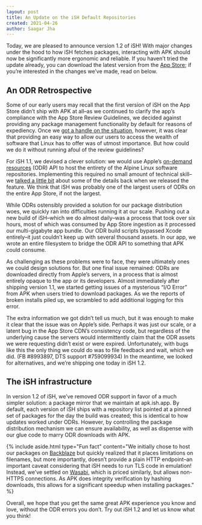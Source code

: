 ```yaml
---
layout: post
title: An Update on the iSH Default Repositories
created: 2021-04-26
author: Saagar Jha
---
```


Today, we are pleased to announce version 1.2 of iSH! With major changes under the hood to how iSH fetches packages, interacting with APK should now be significantly more ergonomic and reliable. If you haven’t tried the update already, you can download the latest version from the [App Store](https://apps.apple.com/us/app/ish-shell/id1436902243); if you’re interested in the changes we’ve made, read on below.

## An ODR Retrospective
Some of our early users may recall that the first version of iSH on the App Store didn’t ship with APK at all–as we continued to clarify the app’s compliance with the App Store Review Guidelines, we decided against providing any package management functionality by default for reasons of expediency. Once we [got a handle on the situation](https://ish.app/blog/app-store-removal), however, it was clear that providing an easy way to allow our users to access the wealth of software that Linux has to offer was of utmost importance. But how could we do it without running afoul of the review guidelines?

For iSH 1.1, we devised a clever solution: we would use Apple’s [on-demand resources](https://developer.apple.com/library/archive/documentation/FileManagement/Conceptual/On_Demand_Resources_Guide/) (ODR) API to host the entirety of the Alpine Linux software repositories. Implementing this required no small amount of technical skill–we [talked a little bit](https://twitter.com/iSH_app/status/1336770264885948416) about some of the details back when we released the feature. We think that iSH was probably one of the largest users of ODRs on the entire App Store, if not the largest.

While ODRs ostensibly provided a solution for our package distribution woes, we quickly ran into difficulties running it at our scale. Pushing out a new build of iSH–which we do almost daily–was a process that took over six hours, most of which was consumed by App Store ingestion as it processed our multi-gigabyte app bundle. Our ODR build scripts bypassed Xcode entirely–it just couldn’t keep up with several thousand assets. In our app, we wrote an entire filesystem to bridge the ODR API to something that APK could consume.

As challenging as these problems were to face, they were ultimately ones we could design solutions for. But one final issue remained: ODRs are downloaded directly from Apple’s servers, in a process that is almost entirely opaque to the app or its developers. Almost immediately after shipping version 1.1, we started getting issues of a mysterious “I/O Error” from APK when users tried to download packages. As we the reports of broken installs piled up, we scrambled to add additional logging for this error.

The extra information we got didn’t tell us much, but it was enough to make it clear that the issue was on Apple’s side. Perhaps it was just our scale, or a latent bug in the App Store CDN’s consistency code, but regardless of the underlying cause the servers would intermittently claim that the ODR assets we were requesting didn’t exist or were expired. Unfortunately, with bugs like this the only thing we could do was to file feedback and wait, which we did. (FB #8993897, DTS support #759099934) In the meantime, we looked for alternatives, and we’re shipping one today in iSH 1.2.

## The iSH infrastructure
In version 1.2 of iSH, we’ve removed ODR support in favor of a much simpler solution: a package mirror that we maintain at apk.ish.app. By default, each version of iSH ships with a repository list pointed at a pinned set of packages for the day the build was created; this is identical to how updates worked under ODRs. However, by controlling the package distribution mechanism we can ensure availability, as well as dispense with our glue code to marry ODR downloads with APK.

{% include aside.html type="Fun fact" content="We initially chose to host our packages on [Backblaze](https://www.backblaze.com/b2/cloud-storage.html) but quickly realized that it places limitations on filenames, but more importantly, doesn’t provide a plain HTTP endpoint–an important caveat considering that iSH needs to run TLS code in emulation! Instead, we’ve settled on [Wasabi](https://wasabi.com/), which is priced similarly, but allows non-HTTPS connections. As APK does integrity verification by hashing downloads, this allows for a significant speedup when installing packages." %}

Overall, we hope that you get the same great APK experience you know and love, without the ODR errors you don’t. Try out iSH 1.2 and let us know what you think!
